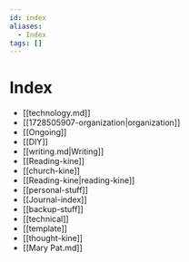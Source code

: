 ```yaml
---
id: index
aliases:
  - Index
tags: []
---
```


# Index

- [[technology.md]]
- [[1728505907-organization|organization]]
- [[Ongoing]]
- [[DIY]]
- [[writing.md|Writing]]
- [[Reading-kine]]
- [[church-kine]]
- [[Reading-kine|reading-kine]]
- [[personal-stuff]]
- [[Journal-index]]
- [[backup-stuff]]
- [[technical]]
- [[template]]
- [[thought-kine]]
- [[Mary Pat.md]]
